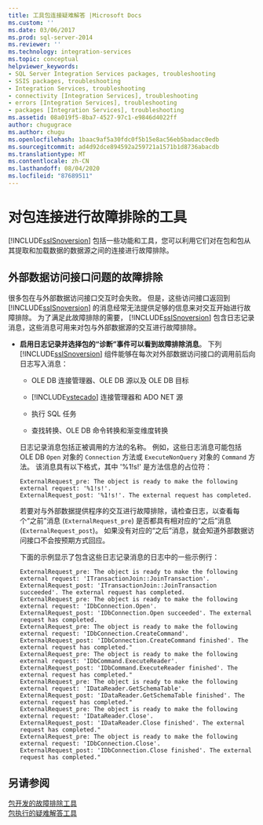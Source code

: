 ```yaml
---
title: 工具包连接疑难解答 |Microsoft Docs
ms.custom: ''
ms.date: 03/06/2017
ms.prod: sql-server-2014
ms.reviewer: ''
ms.technology: integration-services
ms.topic: conceptual
helpviewer_keywords:
- SQL Server Integration Services packages, troubleshooting
- SSIS packages, troubleshooting
- Integration Services, troubleshooting
- connectivity [Integration Services], troubleshooting
- errors [Integration Services], troubleshooting
- packages [Integration Services], troubleshooting
ms.assetid: 08a019f5-8ba7-4527-97c1-e9846d4022ff
author: chugugrace
ms.author: chugu
ms.openlocfilehash: 1baac9af5a30fdc0f5b15e8ac56eb5badacc0edb
ms.sourcegitcommit: ad4d92dce894592a259721a1571b1d8736abacdb
ms.translationtype: MT
ms.contentlocale: zh-CN
ms.lasthandoff: 08/04/2020
ms.locfileid: "87689511"
---
```

# <a name="troubleshooting-tools-package-connectivity"></a>对包连接进行故障排除的工具
  [!INCLUDE[ssISnoversion](../../includes/ssisnoversion-md.md)] 包括一些功能和工具，您可以利用它们对在包和包从其提取和加载数据的数据源之间的连接进行故障排除。  
  
## <a name="troubleshooting-issues-with-external-data-providers"></a>外部数据访问接口问题的故障排除  
 很多包在与外部数据访问接口交互时会失败。 但是，这些访问接口返回到 [!INCLUDE[ssISnoversion](../../includes/ssisnoversion-md.md)] 的消息经常无法提供足够的信息来对交互开始进行故障排除。 为了满足此故障排除的需要， [!INCLUDE[ssISnoversion](../../includes/ssisnoversion-md.md)] 包含日志记录消息，这些消息可用来对包与外部数据源的交互进行故障排除。  
  
-   **启用日志记录并选择包的“诊断”事件可以看到故障排除消息**。 下列 [!INCLUDE[ssISnoversion](../../includes/ssisnoversion-md.md)] 组件能够在每次对外部数据访问接口的调用前后向日志写入消息：  
  
    -   OLE DB 连接管理器、OLE DB 源以及 OLE DB 目标  
  
    -   [!INCLUDE[vstecado](../../includes/vstecado-md.md)] 连接管理器和 ADO NET 源  
  
    -   执行 SQL 任务  
  
    -   查找转换、OLE DB 命令转换和渐变维度转换  
  
     日志记录消息包括正被调用的方法的名称。 例如，这些日志消息可能包括 OLE DB `Open` 对象的 `Connection` 方法或 `ExecuteNonQuery` 对象的 `Command` 方法。 该消息具有以下格式，其中 '%1!s!' 是方法信息的占位符：  
  
    ```  
    ExternalRequest_pre: The object is ready to make the following external request: '%1!s!'.  
    ExternalRequest_post: '%1!s!'. The external request has completed.  
    ```  
  
     若要对与外部数据提供程序的交互进行故障排除，请检查日志，以查看每个“之前”消息 (`ExternalRequest_pre`) 是否都具有相对应的“之后”消息 (`ExternalRequest_post`)。 如果没有对应的“之后”消息，就会知道外部数据访问接口不会按预期方式回应。  
  
     下面的示例显示了包含这些日志记录消息的日志中的一些示例行：  
  
    ```  
    ExternalRequest_pre: The object is ready to make the following external request: 'ITransactionJoin::JoinTransaction'.  
    ExternalRequest_post: 'ITransactionJoin::JoinTransaction succeeded'. The external request has completed.  
    ExternalRequest_pre: The object is ready to make the following external request: 'IDbConnection.Open'.  
    ExternalRequest_post: 'IDbConnection.Open succeeded'. The external request has completed.  
    ExternalRequest_pre: The object is ready to make the following external request: 'IDbConnection.CreateCommand'.  
    ExternalRequest_post: 'IDbConnection.CreateCommand finished'. The external request has completed."  
    ExternalRequest_pre: The object is ready to make the following external request: 'IDbCommand.ExecuteReader'.  
    ExternalRequest_post: 'IDbCommand.ExecuteReader finished'. The external request has completed."  
    ExternalRequest_pre: The object is ready to make the following external request: 'IDataReader.GetSchemaTable'.  
    ExternalRequest_post: 'IDataReader.GetSchemaTable finished'. The external request has completed."  
    ExternalRequest_pre: The object is ready to make the following external request: 'IDataReader.Close'.  
    ExternalRequest_post: 'IDataReader.Close finished'. The external request has completed."  
    ExternalRequest_pre: The object is ready to make the following external request: 'IDbConnection.Close'.  
    ExternalRequest_post: 'IDbConnection.Close finished'. The external request has completed."  
    ```  
  
## <a name="see-also"></a>另请参阅  
 [包开发的故障排除工具](troubleshooting-tools-for-package-development.md)   
 [包执行的疑难解答工具](troubleshooting-tools-for-package-execution.md)  
  
  
